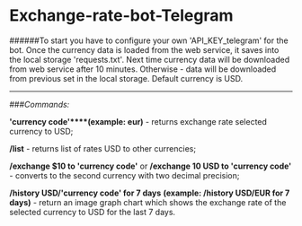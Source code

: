 Exchange-rate-bot-Telegram
==========================
######To start you have to configure your own 'API_KEY_telegram' for the bot. Once the currency data is loaded from the web service, it saves into the local storage 'requests.txt'. Next time currency data will be downloaded from web service after 10 minutes. Otherwise - data will be downloaded from previous set in the local storage. Default currency is USD.

---

###_Commands:_

**'currency code'****(example: eur)** - returns exchange rate selected currency to USD;

**/list** - returns list of rates USD to other currencies;

**/exchange $10 to 'currency code'** or 
**/exchange 10 USD to 'currency code'** - converts to the second currency with two
decimal precision;

**/history USD/'currency code' for 7 days** **(example: /history USD/EUR for 7 days)** - return an image graph chart which shows the exchange rate of the selected currency to USD for the last 7 days.

